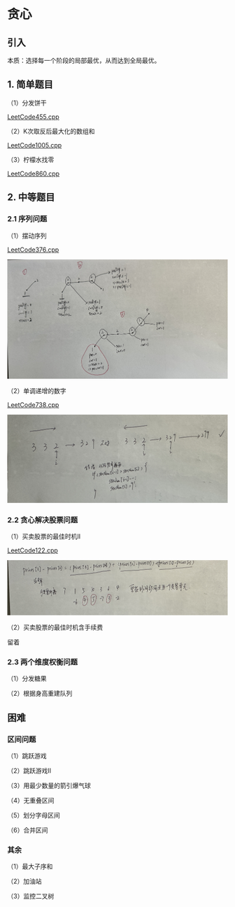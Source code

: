 # 贪心

## 引入

本质：选择每一个阶段的局部最优，从而达到全局最优。

## 1. 简单题目

（1）分发饼干

[LeetCode455.cpp](https://github.com/niu0217/Documents/blob/main/Algorithm/Greedy/LeetCode455.cpp)

（2）K次取反后最大化的数组和

[LeetCode1005.cpp](https://github.com/niu0217/Documents/blob/main/Algorithm/Greedy/LeetCode1005.cpp)

（3）柠檬水找零

[LeetCode860.cpp](https://github.com/niu0217/Documents/blob/main/Algorithm/Greedy/LeetCode860.cpp)

## 2. 中等题目

### 2.1 序列问题

（1）摆动序列

[LeetCode376.cpp](https://github.com/niu0217/Documents/blob/main/Algorithm/Greedy/LeetCode376.cpp)

![IMG_2291](Readme.assets/IMG_2291.jpg) 

（2）单调递增的数字

[LeetCode738.cpp](https://github.com/niu0217/Documents/blob/main/Algorithm/Greedy/LeetCode738.cpp)

![IMG_2292](Readme.assets/IMG_2292.jpg) 

### 2.2 贪心解决股票问题

（1）买卖股票的最佳时机II

[LeetCode122.cpp](https://github.com/niu0217/Documents/blob/main/Algorithm/Greedy/LeetCode122.cpp)

![IMG_2293](Readme.assets/IMG_2293.jpg) 

（2）买卖股票的最佳时机含手续费

留着

### 2.3 两个维度权衡问题

（1）分发糖果

（2）根据身高重建队列

## 困难

### 区间问题

（1）跳跃游戏

（2）跳跃游戏II

（3）用最少数量的箭引爆气球

（4）无重叠区间

（5）划分字母区间

（6）合并区间

### 其余

（1）最大子序和

（2）加油站

（3）监控二叉树